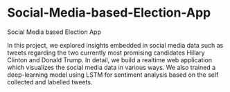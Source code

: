 # Social-Media-based-Election-App
Social Media based Election App

In this project, we explored insights embedded in social media data such as tweets regarding the two currently most promising candidates Hillary Clinton and Donald Trump.
In detail, we build a realtime web application which visualizes the social media data in various ways. 
We also trained a deep-learning model using LSTM for sentiment analysis based on the self collected and labelled tweets.
